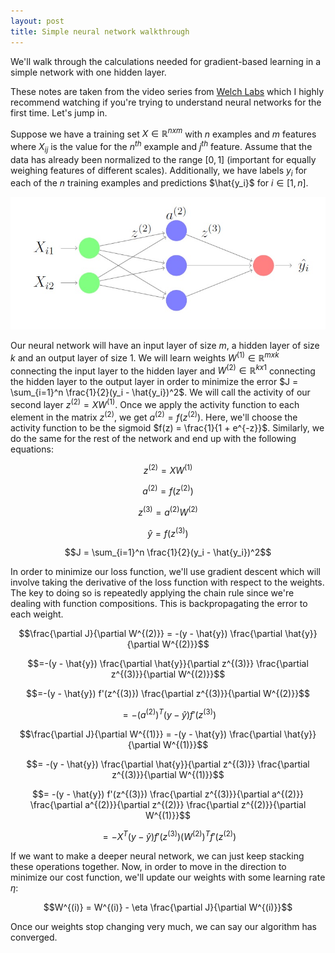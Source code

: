 ```yaml
---
layout: post
title: Simple neural network walkthrough
---
```


We'll walk through the calculations needed for gradient-based learning in a simple network with one hidden layer.

These notes are taken from the video series from [Welch Labs](http://www.welchlabs.com/blog/?offset=1415393340000) which I highly recommend watching if you're trying to understand neural networks for the first time. Let's jump in.

Suppose we have a training set $X \in \mathbb{R}^{n x m}$ with $n$ examples and $m$ features where $X_{ij}$ is the value for the $n^{th}$ example and $j^{th}$ feature.  Assume that the data has already been normalized to the range $[0,1]$ (important for equally weighing features of different scales). Additionally, we have labels $y_i$ for each of the $n$ training examples and predictions $\hat{y_i}$ for $i \in [1,n]$.

![network](/images/nn.jpg)


Our neural network will have an input layer of size $m$, a hidden layer of size $k$ and an output layer of size $1$. We will learn weights $W^{(1)} \in \mathbb{R}^{m x k}$ connecting the input layer to the hidden layer and $W^{(2)} \in \mathbb{R}^{k x 1}$ connecting the hidden layer to the output layer in order to minimize the error $J = \sum_{i=1}^n \frac{1}{2}(y_i - \hat{y_i})^2$. We will call the activity of our second layer $z^{(2)}=XW^{(1)}$. Once we apply the activity function to each element in the matrix $z^{(2)}$, we get $a^{(2)} = f(z^{(2)})$. Here, we'll choose the activity function to be the sigmoid $f(z) = \frac{1}{1 + e^{-z}}$. Similarly, we do the same for the rest of the network and end up with the following equations:

$$z^{(2)}=XW^{(1)}$$

$$a^{(2)} = f(z^{(2)})$$

$$z^{(3)}= a^{(2)}W^{(2)}$$

$$\hat{y} = f(z^{(3)})$$

$$J = \sum_{i=1}^n \frac{1}{2}(y_i - \hat{y_i})^2$$

In order to minimize our loss function, we'll use gradient descent which will involve taking the derivative of the loss function with respect to the weights. The key to doing so is repeatedly applying the chain rule since we're dealing with function compositions. This is backpropagating the error to each weight.

$$\frac{\partial J}{\partial W^{(2)}} = -(y - \hat{y}) \frac{\partial \hat{y}}{\partial W^{(2)}}$$

$$=-(y - \hat{y}) \frac{\partial \hat{y}}{\partial z^{(3)}} \frac{\partial z^{(3)}}{\partial W^{(2)}}$$

$$=-(y - \hat{y}) f'(z^{(3)}) \frac{\partial z^{(3)}}{\partial W^{(2)}}$$

$$=-(a^{(2)})^T (y - \hat{y}) f'(z^{(3)})$$

$$\frac{\partial J}{\partial W^{(1)}} = -(y - \hat{y}) \frac{\partial \hat{y}}{\partial W^{(1)}}$$

$$= -(y - \hat{y}) \frac{\partial \hat{y}}{\partial z^{(3)}} \frac{\partial z^{(3)}}{\partial W^{(1)}}$$

$$= -(y - \hat{y}) f'(z^{(3)}) \frac{\partial z^{(3)}}{\partial a^{(2)}} \frac{\partial a^{(2)}}{\partial z^{(2)}} \frac{\partial z^{(2)}}{\partial W^{(1)}}$$

$$= -X^T(y - \hat{y}) f'(z^{(3)}) (W^{(2)})^T f'(z^{(2)})$$


If we want to make a deeper neural network, we can just keep stacking these operations together. Now, in order to move in the direction to minimize our cost function, we'll update our weights with some learning rate $\eta$:

$$W^{(i)} = W^{(i)} - \eta \frac{\partial J}{\partial W^{(i)}}$$

Once our weights stop changing very much, we can say our algorithm has converged.

